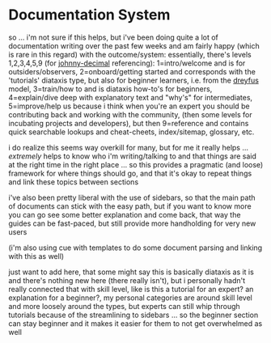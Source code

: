 # Documentation System

so ... i'm not sure if this helps, but i've been doing quite a lot of documentation writing over the past few weeks and am fairly happy (which is rare in this regard) with the outcome/system: essentially, there's levels 1,2,3,4,5,9 (for [johnny-decimal](https://johnnydecimal.com/) referencing): 1=intro/welcome and is for outsiders/observers, 2=onboard/getting started and corresponds with the 'tutorials' diataxis type, but also for beginner learners, i.e. from the [dreyfus](https://www.kaizenko.com/the-dreyfus-model-of-skills-acquisition/) model, 3=train/how to and is diataxis how-to's for beginners, 4=explain/dive deep with explanatory text and "why's" for intermediates, 5=improve/help us because i think when you're an expert you should be contributing back and working with the community, (then some levels for incubating projects and developers), but then 9=reference and contains quick searchable lookups and cheat-cheets, index/sitemap, glossary, etc.

i do realize this seems way overkill for many, but for me it really helps ... *extremely* helps to know who i'm writing/talking to and that things are said at the right time in the right place ... so this provides a pragmatic (and loose) framework for where things should go, and that it's okay to repeat things and link these topics between sections

i've also been pretty liberal with the use of sidebars, so that the main path of documents can stick with the easy path, but if you want to know more you can go see some better explanation and come back, that way the guides can be fast-paced, but still provide more handholding for very new users

(i'm also using cue with templates to do some document parsing and linking with this as well)

just want to add here, that some might say this is basically diataxis as it is and there's nothing new here (there really isn't), but i personally hadn't really connected that with skill level, like is this a tutorial for an expert? an explanation for a beginner?, my personal categories are around skill level and more loosely around the types, but experts can still whip through tutorials because of the streamlining to sidebars ... so the beginner section can stay beginner and it makes it easier for them to not get overwhelmed as well

